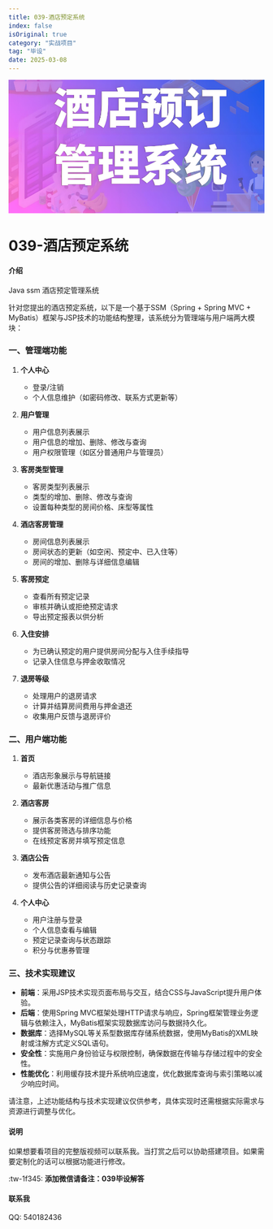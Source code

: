 ```yaml
---
title: 039-酒店预定系统
index: false
isOriginal: true
category: "实战项目"
tag: "毕设"
date: 2025-03-08
---
```


![](./039.png)
# 039-酒店预定系统

#### 介绍
Java ssm 酒店预定管理系统

针对您提出的酒店预定系统，以下是一个基于SSM（Spring + Spring MVC + MyBatis）框架与JSP技术的功能结构整理，该系统分为管理端与用户端两大模块：

### 一、管理端功能

1. **个人中心**
    - 登录/注销
    - 个人信息维护（如密码修改、联系方式更新等）

2. **用户管理**
    - 用户信息列表展示
    - 用户信息的增加、删除、修改与查询
    - 用户权限管理（如区分普通用户与管理员）

3. **客房类型管理**
    - 客房类型列表展示
    - 类型的增加、删除、修改与查询
    - 设置每种类型的房间价格、床型等属性

4. **酒店客房管理**
    - 房间信息列表展示
    - 房间状态的更新（如空闲、预定中、已入住等）
    - 房间的增加、删除与详细信息编辑

5. **客房预定**
    - 查看所有预定记录
    - 审核并确认或拒绝预定请求
    - 导出预定报表以供分析

6. **入住安排**
    - 为已确认预定的用户提供房间分配与入住手续指导
    - 记录入住信息与押金收取情况

7. **退房等级**
    - 处理用户的退房请求
    - 计算并结算房间费用与押金退还
    - 收集用户反馈与退房评价

### 二、用户端功能

1. **首页**
    - 酒店形象展示与导航链接
    - 最新优惠活动与推广信息

2. **酒店客房**
    - 展示各类客房的详细信息与价格
    - 提供客房筛选与排序功能
    - 在线预定客房并填写预定信息

3. **酒店公告**
    - 发布酒店最新通知与公告
    - 提供公告的详细阅读与历史记录查询

4. **个人中心**
    - 用户注册与登录
    - 个人信息查看与编辑
    - 预定记录查询与状态跟踪
    - 积分与优惠券管理

### 三、技术实现建议

- **前端**：采用JSP技术实现页面布局与交互，结合CSS与JavaScript提升用户体验。
- **后端**：使用Spring MVC框架处理HTTP请求与响应，Spring框架管理业务逻辑与依赖注入，MyBatis框架实现数据库访问与数据持久化。
- **数据库**：选择MySQL等关系型数据库存储系统数据，使用MyBatis的XML映射或注解方式定义SQL语句。
- **安全性**：实施用户身份验证与权限控制，确保数据在传输与存储过程中的安全性。
- **性能优化**：利用缓存技术提升系统响应速度，优化数据库查询与索引策略以减少响应时间。

请注意，上述功能结构与技术实现建议仅供参考，具体实现时还需根据实际需求与资源进行调整与优化。

#### 说明
如果想要看项目的完整版视频可以联系我。当打赏之后可以协助搭建项目。如果需要定制化的话可以根据功能进行修改。

:tw-1f345: **添加微信请备注：039毕设解答**

#### 联系我
QQ: 540182436
